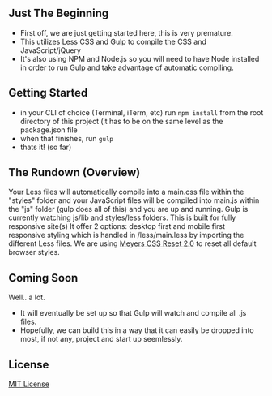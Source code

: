 ## Just The Beginning

- First off, we are just getting started here, this is very premature.
- This utilizes Less CSS and Gulp to compile the CSS and JavaScript/jQuery
- It's also using NPM and Node.js so you will need to have Node installed in order to run Gulp and take advantage of automatic compiling.

## Getting Started
- in your CLI of choice (Terminal, iTerm, etc) run `npm install` from the root directory of this project (it has to be on the same level as the package.json file
- when that finishes, run `gulp`
- thats it! (so far)

## The Rundown (Overview)

Your Less files will automatically compile into a main.css file within the "styles" folder and your JavaScript files will be compiled into main.js within the "js" folder (gulp does all of this) and you are up and running.
Gulp is currently watching js/lib and styles/less folders.
This is built for fully responsive site(s)
It offer 2 options: desktop first and mobile first responsive styling which is handled in /less/main.less by importing the different Less files.
We are using [Meyers CSS Reset 2.0](http://meyerweb.com/eric/tools/css/reset/) to reset all default browser styles.

## Coming Soon
Well.. a lot.

- It will eventually be set up so that Gulp will watch and compile all .js files.
- Hopefully, we can build this in a way that it can easily be dropped into most, if not any, project and start up seemlessly.

## License

[MIT License](http://opensource.org/licenses/MIT)